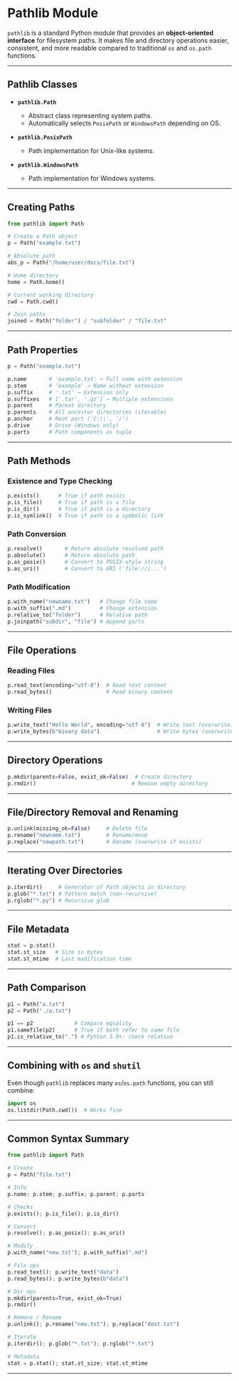 # Pathlib Module

`pathlib` is a standard Python module that provides an **object-oriented interface** for filesystem paths. It makes file and directory operations easier, consistent, and more readable compared to traditional `os` and `os.path` functions.

---

## Pathlib Classes

* **`pathlib.Path`**

  * Abstract class representing system paths.
  * Automatically selects `PosixPath` or `WindowsPath` depending on OS.

* **`pathlib.PosixPath`**

  * Path implementation for Unix-like systems.

* **`pathlib.WindowsPath`**

  * Path implementation for Windows systems.

---

## Creating Paths

```python
from pathlib import Path

# Create a Path object
p = Path("example.txt")

# Absolute path
abs_p = Path("/home/user/docs/file.txt")

# Home directory
home = Path.home()

# Current working directory
cwd = Path.cwd()

# Join paths
joined = Path("folder") / "subfolder" / "file.txt"
```

---

## Path Properties

```python
p = Path("example.txt")

p.name       # 'example.txt' → Full name with extension
p.stem       # 'example' → Name without extension
p.suffix     # '.txt' → Extension only
p.suffixes   # ['.tar', '.gz'] → Multiple extensions
p.parent     # Parent directory
p.parents    # All ancestor directories (iterable)
p.anchor     # Root part ('C:\\', '/')
p.drive      # Drive (Windows only)
p.parts      # Path components as tuple
```

---

## Path Methods

### Existence and Type Checking

```python
p.exists()      # True if path exists
p.is_file()     # True if path is a file
p.is_dir()      # True if path is a directory
p.is_symlink()  # True if path is a symbolic link
```

### Path Conversion

```python
p.resolve()       # Return absolute resolved path
p.absolute()      # Return absolute path
p.as_posix()      # Convert to POSIX-style string
p.as_uri()        # Convert to URI ('file:///...')
```

### Path Modification

```python
p.with_name("newname.txt")   # Change file name
p.with_suffix(".md")         # Change extension
p.relative_to("folder")      # Relative path
p.joinpath("subdir", "file") # Append parts
```

---

## File Operations

### Reading Files

```python
p.read_text(encoding="utf-8")  # Read text content
p.read_bytes()                 # Read binary content
```

### Writing Files

```python
p.write_text("Hello World", encoding="utf-8")  # Write text (overwrite)
p.write_bytes(b"binary data")                  # Write bytes (overwrite)
```

---

## Directory Operations

```python
p.mkdir(parents=False, exist_ok=False)  # Create directory
p.rmdir()                              # Remove empty directory
```

---

## File/Directory Removal and Renaming

```python
p.unlink(missing_ok=False)     # Delete file
p.rename("newname.txt")        # Rename/move
p.replace("newpath.txt")       # Rename (overwrite if exists)
```

---

## Iterating Over Directories

```python
p.iterdir()     # Generator of Path objects in directory
p.glob("*.txt") # Pattern match (non-recursive)
p.rglob("*.py") # Recursive glob
```

---

## File Metadata

```python
stat = p.stat()
stat.st_size   # Size in bytes
stat.st_mtime  # Last modification time
```

---

## Path Comparison

```python
p1 = Path("a.txt")
p2 = Path("./a.txt")

p1 == p2             # Compare equality
p1.samefile(p2)      # True if both refer to same file
p1.is_relative_to(".") # Python 3.9+: check relative
```

---

## Combining with `os` and `shutil`

Even though `pathlib` replaces many `os`/`os.path` functions, you can still combine:

```python
import os
os.listdir(Path.cwd())  # Works fine
```

---

## Common Syntax Summary

```python
from pathlib import Path

# Create
p = Path("file.txt")

# Info
p.name; p.stem; p.suffix; p.parent; p.parts

# Checks
p.exists(); p.is_file(); p.is_dir()

# Convert
p.resolve(); p.as_posix(); p.as_uri()

# Modify
p.with_name("new.txt"); p.with_suffix(".md")

# File ops
p.read_text(); p.write_text("data")
p.read_bytes(); p.write_bytes(b"data")

# Dir ops
p.mkdir(parents=True, exist_ok=True)
p.rmdir()

# Remove / Rename
p.unlink(); p.rename("new.txt"); p.replace("dest.txt")

# Iterate
p.iterdir(); p.glob("*.txt"); p.rglob("*.txt")

# Metadata
stat = p.stat(); stat.st_size; stat.st_mtime
```

---
